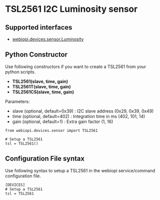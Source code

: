 # TSL2561 I2C Luminosity sensor #

## Supported interfaces ##
  * [webiopi.devices.sensor.Luminosity](SENSOR#Luminosity.md)

## Python Constructor ##
Use following constructors if you want to create a TSL2561 from your python scripts.
  * **TSL2561(slave, time, gain)**
  * **TSL2561T(slave, time, gain)**
  * **TSL2561CS(slave, time, gain)**

Parameters:
  * slave (optional, default=0x39) : I2C slave address (0x29, 0x39, 0x49)
  * time (optional, default=402) : Integration time in ms (402, 101, 14)
  * gain (optional, default=1) : Extra gain factor (1, 16)

```
from webiopi.devices.sensor import TSL2561

# Setup a TSL2561
tsl = TSL2561()

```

## Configuration File syntax ##
Use following syntax to setup a TSL2561 in the webiopi service/command configuration file.
```
[DEVICES]
# Setup a TSL2561
tsl = TSL2561

```